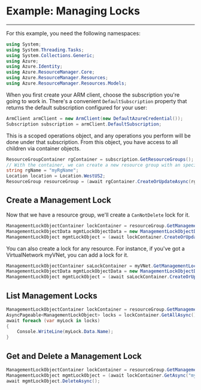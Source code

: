 # Example: Managing Locks

--------------------------------------

For this example, you need the following namespaces:

```C# Snippet:Managing_Locks_Namespaces
using System;
using System.Threading.Tasks;
using System.Collections.Generic;
using Azure;
using Azure.Identity;
using Azure.ResourceManager.Core;
using Azure.ResourceManager.Resources;
using Azure.ResourceManager.Resources.Models;
```

When you first create your ARM client, choose the subscription you're going to work in. There's a convenient `DefaultSubscription` property that returns the default subscription configured for your user:

```C# Snippet:Managing_Locks_DefaultSubscription
ArmClient armClient = new ArmClient(new DefaultAzureCredential());
Subscription subscription = armClient.DefaultSubscription;
```

This is a scoped operations object, and any operations you perform will be done under that subscription. From this object, you have access to all children via container objects.

```C# Snippet:Managing_Locks_GetResourceGroupContainer
ResourceGroupContainer rgContainer = subscription.GetResourceGroups();
// With the container, we can create a new resource group with an specific name
string rgName = "myRgName";
Location location = Location.WestUS2;
ResourceGroup resourceGroup = (await rgContainer.CreateOrUpdateAsync(rgName, new ResourceGroupData(location))).Value;
```

## Create a Management Lock

Now that we have a resource group, we'll create a `CanNotDelete` lock for it.

```C# Snippet:Managing_Locks_CreateLock
ManagementLockObjectContainer lockContainer = resourceGroup.GetManagementLocks();
ManagementLockObjectData mgmtLockObjectData = new ManagementLockObjectData(new LockLevel("CanNotDelete"));
ManagementLockObject mgmtLockObject = (await lockContainer.CreateOrUpdateAsync("myLock", mgmtLockObjectData)).Value;
```

You can also create a lock for any resource. For instance, if you've got a VirtualNetwork myVNet, you can add a lock for it.

```C# Snippet:Managing_Locks_CreateLockForVirtualNetwork
ManagementLockObjectContainer saLockContainer = myVNet.GetManagementLocks();
ManagementLockObjectData mgmtLockObjectData = new ManagementLockObjectData(new LockLevel("CanNotDelete"));
ManagementLockObject mgmtLockObject = (await saLockContainer.CreateOrUpdateAsync("myStorageAccountLock", mgmtLockObjectData)).Value;
```

## List Management Locks

```C# Snippet:Managing_Locks_ListLocks
ManagementLockObjectContainer lockContainer = resourceGroup.GetManagementLocks();
AsyncPageable<ManagementLockObject> locks = lockContainer.GetAllAsync();
await foreach (var myLock in locks)
{
    Console.WriteLine(myLock.Data.Name);
}
```

## Get and Delete a Management Lock

```C# Snippet:Managing_Locks_DeleteLock
ManagementLockObjectContainer lockContainer = resourceGroup.GetManagementLocks();
ManagementLockObject mgmtLockObject = (await lockContainer.GetAsync("myLock")).Value;
await mgmtLockObject.DeleteAsync();
```
